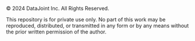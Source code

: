 © 2024 DataJoint Inc. All Rights Reserved.

This repository is for private use only. No part of this work may be reproduced, distributed, or transmitted in any form or by any means without the prior written permission of the author.

